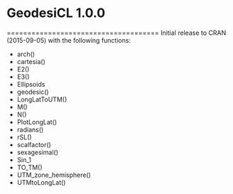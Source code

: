 # GeodesiCL 1.0.0
=====================================
Initial release to CRAN (2015-09-05) with the following functions: 

* arch()
* cartesia()
* E2()
* E3()
* Ellipsoids
* geodesic()
* LongLatToUTM()
* M()
* N()
* PlotLongLat()
* radians()
* rSL()
* scalfactor()
* sexagesimal()
* Sin_1
* TO_TM()
* UTM_zone_hemisphere()
* UTMtoLongLat()
